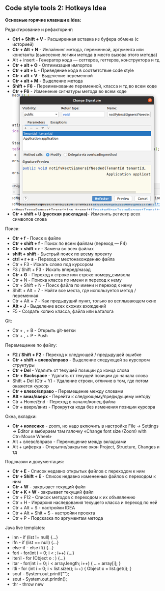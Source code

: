 ## Code style tools 2: Hotkeys Idea


**Основные горячие клавиши в Idea:**

Редактирование и рефакторинг:

- **Ctrl + Shift + V** - Расширенная вставка из буфера обмена (с историей)
- **Ctr + Alt + N** - Инлайнинг метода, переменной, аргумента или константы (вынесение логики метода в место вызова этого метода)
- Alt + insert - Генератор кода — сеттеров, геттеров, конструктора и тд
- **Ctr + alt + O** - Оптимизация импортов
- **Ctr + alt + L** - Приведение кода в соответствие code style
- **Ctr + alt + V** - Выделение переменной
- **Ctr + alt + M** - Выделение метода
- **Shift + F6** - Переименование переменной, класса и тд во всем коде
- **Ctr + F6** - Изменение сигнатуры метода во всем коде ![img.png](../images/tools/inspect_code/hotkeys_idea/change_signature.png)
- **Ctr + shift + U (русская раскладка)**- Изменить регистр всех символов слова

Поиск:

- **Ctr + f** - Поиск в файле
- **Ctr + shift + f** - Поиск по всем файлам (переход — F4)
- **Ctr + shift + r** - Замена во всех файлах
- **shift + shift** - Быстрый поиск по всему проекту
- **ctrl + r + s** - Переход к местонахождению файла
- Ctr + F3 - Искать слово под курсором
- F3 / Shift + F3 - Искать вперед/назад
- **Ctr + G** - Переход к строке или строке:номеру_символа
- Ctr + N - Поиска класса по имени и переход к нему
- Ctr + Shift + N - Поиск файла по имени и переход к нему
- Shift + Alt + 7 - Найти все места, где используется метод / переменная
- Ctr + Alt + 7 - Как предыдущий пункт, только во всплывающем окне
- **Alt + J** - Выделение всех схожих вхождений
- F5 - Создать копию класса, файла или каталога

Git:

- Ctr + , + B - Открыть git-ветки
- Ctr + , + P - Push

Перемещение по файлу:

- **F2 / Shift + F2** - Переход к следующей / предыдущей ошибке
- **Ctr + shift + влево/вправо** - Выделение следующей за курсором структуры
- **Ctr + Del** - Удалить от текущей позиции до конца слова
- **Ctr + Backspace** - Удалить от текущей позиции до начала слова
- Shift + Del (Ctr + Y) - Удаление строки, отличие в том, где потом окажется курсор
- **Ctr + влево/вправо** - Перемещение между словами
- **Alt + вниз/вверх** - Перейти к следующему/предыдущему методу
- Ctr + Home/End - Переход в начало/конец файла
- Ctr + вверх/вниз - Прокрутка кода без изменения позиции курсора

Окна, вкладки:

- **Ctr + колесико** - zoom, но надо включить в настройке File → Settings → Editor и выбираем там галочку «Change font size (Zoom) with Ctr+Mouse Wheel»
- Alt + влево/вправо - Перемещение между вкладками
- Alt + циферка - Открытие/закрытие окон Project, Structure, Changes и тд

Подсказки и документация:

- **Ctr + E** - Список недавно открытых файлов с переходом к ним
- **Ctr + Shift + E** - Список недавно измененных файлов с переходом к ним
- **Ctr + W** - закрывает текущий файл
- **Ctr + K + W** - закрывает текущий файл
- Ctr + F12 - Список методов с переходом к их объявлению
- Ctr + H - Иерархия наследования текущего класса и переход по ней
- Ctr + Alt + S - настройки IDEA
- Ctr + Alt + Shit + S - настройки проекта
- Ctr + P - Подсказка по аргументам метода

Java live templates:

- inn - if (list != null) {...}
- ifn - if (list == null) {...}
- else-if - else if() {...}
- fori - for(int i = 0; i < ; i++) {...}
- iter/I - for (Object o : ) {...}
- itar - for(int i = 0; i < array.length; i++) { ...= array[i]; }
- itli - for (int i = 0; i < list.size(); i++) { Object o =  list.get(i); }
- souf - System.out.printf("");
- sout - System.out.println();
- thr - throw new
